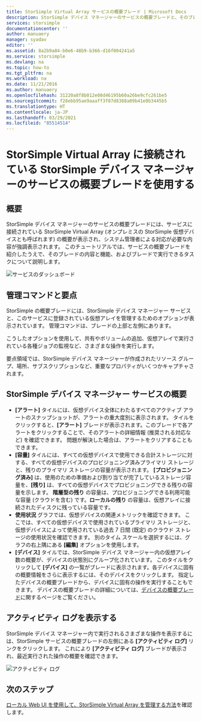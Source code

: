 ```yaml
---
title: StorSimple Virtual Array サービスの概要ブレード | Microsoft Docs
description: StorSimple デバイス マネージャーのサービスの概要ブレードと、そのブレードを使用して StorSimple Virtual Array の正常性を監視する方法について説明します。
services: storsimple
documentationcenter: ''
author: manuaery
manager: syadav
editor: ''
ms.assetid: 8a2b9a84-b0e6-48b9-b366-d16f004241a5
ms.service: storsimple
ms.devlang: na
ms.topic: how-to
ms.tgt_pltfrm: na
ms.workload: na
ms.date: 11/21/2016
ms.author: manuaery
ms.openlocfilehash: 31220a8f8b012e08d46195b60a26be9cfc261be5
ms.sourcegitcommit: f28ebb95ae9aaaff3f87d8388a09b41e0b3445b5
ms.translationtype: HT
ms.contentlocale: ja-JP
ms.lasthandoff: 03/29/2021
ms.locfileid: "85514514"
---
```

# <a name="use-the-service-summary-blade-for-storsimple-device-manager-connected-to-storsimple-virtual-array"></a>StorSimple Virtual Array に接続されている StorSimple デバイス マネージャーのサービスの概要ブレードを使用する
## <a name="overview"></a>概要
StorSimple デバイス マネージャーのサービスの概要ブレードには、サービスに接続されている StorSimple Virtual Array (オンプレミスの StorSimple 仮想デバイスとも呼ばれます) の概要が表示され、システム管理者による対応が必要な内容が強調表示されます。 このチュートリアルでは、サービスの概要ブレードを紹介したうえで、そのブレードの内容と機能、およびブレードで実行できるタスクについて説明します。

![サービスのダッシュボード](./media/storsimple-virtual-array-service-summary/service-blade.png)

## <a name="management-commands-and-essentials"></a>管理コマンドと要点
StorSimple の概要ブレードには、StorSimple デバイス マネージャー サービスと、このサービスに登録されている仮想アレイを管理するためのオプションが表示されています。 管理コマンドは、ブレードの上部と左側にあります。

こうしたオプションを使用して、共有やボリュームの追加、仮想アレイで実行されている各種ジョブの監視など、さまざまな操作を実行します。

要点領域では、StorSimple デバイス マネージャーが作成されたリソース グループ、場所、サブスクリプションなど、重要なプロパティがいくつかキャプチャされます。

## <a name="storsimple-device-manager-service-summary"></a>StorSimple デバイス マネージャー サービスの概要
* **[アラート]** タイルには、仮想デバイス全体にわたるすべてのアクティブ アラートのスナップショットが、アラートの重大度別に表示されます。 タイルをクリックすると、**[アラート]** ブレードが表示されます。このブレードで各アラートをクリックすることで、そのアラートの詳細情報 (推奨される対応など) を確認できます。 問題が解決した場合は、アラートをクリアすることもできます。
* **[容量]** タイルには、すべての仮想デバイスで使用できる合計ストレージに対する、すべての仮想デバイスのプロビジョニング済みプライマリ ストレージと、残りのプライマリ ストレージの容量が表示されます。 **[プロビジョニング済み]** は、使用のための準備および割り当てが完了しているストレージ容量を、**[残り]** は、すべての仮想デバイスでプロビジョニングできる残りの容量を示します。 **階層型の残り** の容量は、プロビジョニングできる利用可能な容量 (クラウドを含む) です。**ローカルの残り** の容量は、仮想アレイに接続されたディスクに残っている容量です。
* **使用状況** グラフでは、仮想デバイスの関連メトリックを確認できます。 ここでは、すべての仮想デバイスで使用されているプライマリ ストレージと、仮想デバイスによって使用されている過去 7 日間 (既定) のクラウド ストレージの使用状況を確認できます。 別のタイム スケールを選択するには、グラフの右上隅にある **[編集]** オプションを使用します。
* **[デバイス]** タイルでは、StorSimple デバイス マネージャー内の仮想アレイ数の概要が、デバイスの状態別にグループ化されています。 このタイルをクリックして **[デバイス]** の一覧がブレードに表示されます。各デバイスに固有の概要情報をさらに表示するには、そのデバイスをクリックします。 指定したデバイスの概要ブレードから、デバイスに固有の操作を実行することもできます。 デバイスの概要ブレードの詳細については、[デバイスの概要ブレード](storsimple-virtual-array-device-summary.md)に関するページをご覧ください。

## <a name="view-the-activity-logs"></a>アクティビティ ログを表示する
StorSimple デバイス マネージャー内で実行されるさまざまな操作を表示するには、StorSimple サービスの概要ブレードの左側にある **[アクティビティ ログ]** リンクをクリックします。 これにより **[アクティビティ ログ]** ブレードが表示され、最近実行された操作の概要を確認できます。

![アクティビティ ログ](./media/storsimple-virtual-array-service-summary/activity-log.png)

## <a name="next-steps"></a>次のステップ
[ローカル Web UI を使用して、StorSimple Virtual Array を管理する方法](storsimple-ova-web-ui-admin.md)を確認します。

